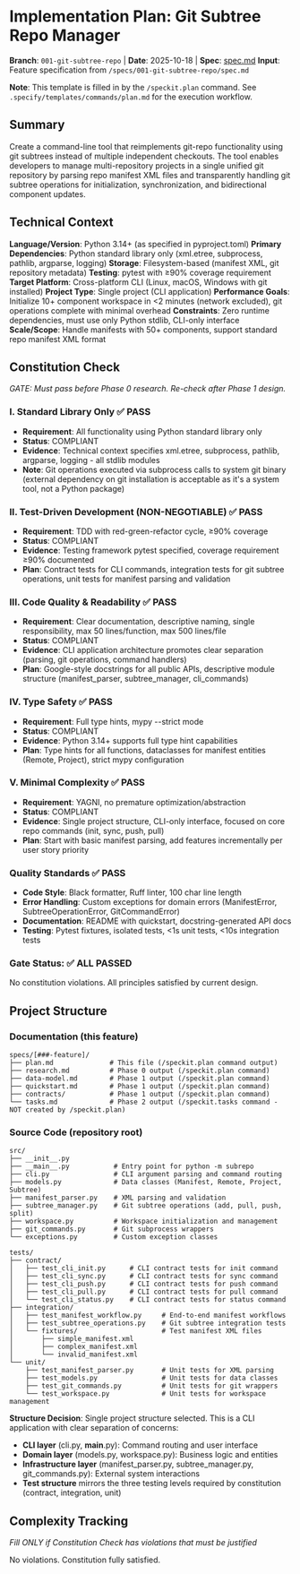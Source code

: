 # Implementation Plan: Git Subtree Repo Manager

**Branch**: `001-git-subtree-repo` | **Date**: 2025-10-18 | **Spec**: [spec.md](spec.md)
**Input**: Feature specification from `/specs/001-git-subtree-repo/spec.md`

**Note**: This template is filled in by the `/speckit.plan` command. See `.specify/templates/commands/plan.md` for the execution workflow.

## Summary

Create a command-line tool that reimplements git-repo functionality using git subtrees instead of multiple independent checkouts. The tool enables developers to manage multi-repository projects in a single unified git repository by parsing repo manifest XML files and transparently handling git subtree operations for initialization, synchronization, and bidirectional component updates.

## Technical Context

**Language/Version**: Python 3.14+ (as specified in pyproject.toml)
**Primary Dependencies**: Python standard library only (xml.etree, subprocess, pathlib, argparse, logging)
**Storage**: Filesystem-based (manifest XML, git repository metadata)
**Testing**: pytest with ≥90% coverage requirement
**Target Platform**: Cross-platform CLI (Linux, macOS, Windows with git installed)
**Project Type**: Single project (CLI application)
**Performance Goals**: Initialize 10+ component workspace in <2 minutes (network excluded), git operations complete with minimal overhead
**Constraints**: Zero runtime dependencies, must use only Python stdlib, CLI-only interface
**Scale/Scope**: Handle manifests with 50+ components, support standard repo manifest XML format

## Constitution Check

*GATE: Must pass before Phase 0 research. Re-check after Phase 1 design.*

### I. Standard Library Only ✅ PASS

- **Requirement**: All functionality using Python standard library only
- **Status**: COMPLIANT
- **Evidence**: Technical context specifies xml.etree, subprocess, pathlib, argparse, logging - all stdlib modules
- **Note**: Git operations executed via subprocess calls to system git binary (external dependency on git installation is acceptable as it's a system tool, not a Python package)

### II. Test-Driven Development (NON-NEGOTIABLE) ✅ PASS

- **Requirement**: TDD with red-green-refactor cycle, ≥90% coverage
- **Status**: COMPLIANT
- **Evidence**: Testing framework pytest specified, coverage requirement ≥90% documented
- **Plan**: Contract tests for CLI commands, integration tests for git subtree operations, unit tests for manifest parsing and validation

### III. Code Quality & Readability ✅ PASS

- **Requirement**: Clear documentation, descriptive naming, single responsibility, max 50 lines/function, max 500 lines/file
- **Status**: COMPLIANT
- **Evidence**: CLI application architecture promotes clear separation (parsing, git operations, command handlers)
- **Plan**: Google-style docstrings for all public APIs, descriptive module structure (manifest_parser, subtree_manager, cli_commands)

### IV. Type Safety ✅ PASS

- **Requirement**: Full type hints, mypy --strict mode
- **Status**: COMPLIANT
- **Evidence**: Python 3.14+ supports full type hint capabilities
- **Plan**: Type hints for all functions, dataclasses for manifest entities (Remote, Project), strict mypy configuration

### V. Minimal Complexity ✅ PASS

- **Requirement**: YAGNI, no premature optimization/abstraction
- **Status**: COMPLIANT
- **Evidence**: Single project structure, CLI-only interface, focused on core repo commands (init, sync, push, pull)
- **Plan**: Start with basic manifest parsing, add features incrementally per user story priority

### Quality Standards ✅ PASS

- **Code Style**: Black formatter, Ruff linter, 100 char line length
- **Error Handling**: Custom exceptions for domain errors (ManifestError, SubtreeOperationError, GitCommandError)
- **Documentation**: README with quickstart, docstring-generated API docs
- **Testing**: Pytest fixtures, isolated tests, <1s unit tests, <10s integration tests

### Gate Status: ✅ ALL PASSED

No constitution violations. All principles satisfied by current design.

## Project Structure

### Documentation (this feature)

```
specs/[###-feature]/
├── plan.md              # This file (/speckit.plan command output)
├── research.md          # Phase 0 output (/speckit.plan command)
├── data-model.md        # Phase 1 output (/speckit.plan command)
├── quickstart.md        # Phase 1 output (/speckit.plan command)
├── contracts/           # Phase 1 output (/speckit.plan command)
└── tasks.md             # Phase 2 output (/speckit.tasks command - NOT created by /speckit.plan)
```

### Source Code (repository root)

```
src/
├── __init__.py
├── __main__.py           # Entry point for python -m subrepo
├── cli.py                # CLI argument parsing and command routing
├── models.py             # Data classes (Manifest, Remote, Project, Subtree)
├── manifest_parser.py    # XML parsing and validation
├── subtree_manager.py    # Git subtree operations (add, pull, push, split)
├── workspace.py          # Workspace initialization and management
├── git_commands.py       # Git subprocess wrappers
└── exceptions.py         # Custom exception classes

tests/
├── contract/
│   ├── test_cli_init.py      # CLI contract tests for init command
│   ├── test_cli_sync.py      # CLI contract tests for sync command
│   ├── test_cli_push.py      # CLI contract tests for push command
│   ├── test_cli_pull.py      # CLI contract tests for pull command
│   └── test_cli_status.py    # CLI contract tests for status command
├── integration/
│   ├── test_manifest_workflow.py     # End-to-end manifest workflows
│   ├── test_subtree_operations.py    # Git subtree integration tests
│   └── fixtures/                     # Test manifest XML files
│       ├── simple_manifest.xml
│       ├── complex_manifest.xml
│       └── invalid_manifest.xml
└── unit/
    ├── test_manifest_parser.py       # Unit tests for XML parsing
    ├── test_models.py                # Unit tests for data classes
    ├── test_git_commands.py          # Unit tests for git wrappers
    └── test_workspace.py             # Unit tests for workspace management
```

**Structure Decision**: Single project structure selected. This is a CLI application with clear separation of concerns:
- **CLI layer** (cli.py, __main__.py): Command routing and user interface
- **Domain layer** (models.py, workspace.py): Business logic and entities
- **Infrastructure layer** (manifest_parser.py, subtree_manager.py, git_commands.py): External system interactions
- **Test structure** mirrors the three testing levels required by constitution (contract, integration, unit)

## Complexity Tracking

*Fill ONLY if Constitution Check has violations that must be justified*

No violations. Constitution fully satisfied.

